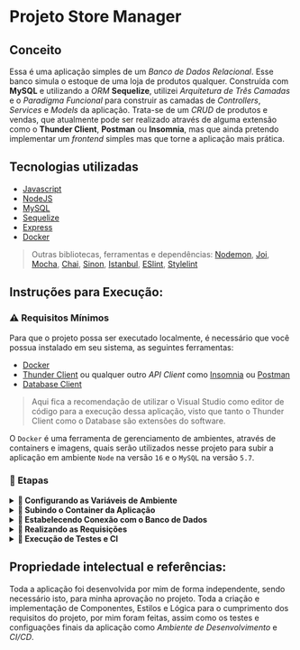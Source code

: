 # Projeto Store Manager

## Conceito
Essa é uma aplicação simples de um *Banco de Dados Relacional*. Esse banco simula o estoque de uma loja de produtos qualquer. Construída com **MySQL** e utilizando a *ORM* **Sequelize**, utilizei *Arquitetura de Três Camadas* e o *Paradigma Funcional* para construir as camadas de *Controllers*, *Services* e *Models* da aplicação. Trata-se de um *CRUD* de produtos e vendas, que atualmente pode ser realizado através de alguma extensão como o **Thunder Client**, **Postman** ou **Insomnia**, mas que ainda pretendo implementar um *frontend* simples mas que torne a aplicação mais prática.

## Tecnologias utilizadas 
- [Javascript](https://www.javascript.com/)
- [NodeJS](https://nodejs.org/en/about/)
- [MySQL](https://www.mysql.com/)
- [Sequelize](https://sequelize.org/)
- [Express](https://expressjs.com/pt-br/)
- [Docker](https://www.docker.com/)

> Outras bibliotecas, ferramentas e dependências: [Nodemon](https://nodemon.io/), [Joi](https://joi.dev/), [Mocha](https://mochajs.org/), [Chai](https://www.chaijs.com/), [Sinon](https://sinonjs.org/), [Istanbul](https://istanbul.js.org/), [ESlint](https://eslint.org/), [Stylelint](https://stylelint.io/)

## Instruções para Execução:

### ⚠️ Requisitos Mínimos
Para que o projeto possa ser executado localmente, é necessário que você possua instalado em seu sistema, as seguintes ferramentas:

- [Docker](https://www.docker.com/)
- [Thunder Client](https://www.thunderclient.com/) ou qualquer outro *API Client* como [Insomnia](https://insomnia.rest/) ou [Postman](https://www.postman.com/)
- [Database Client](https://database-client.com/#/)
> Aqui fica a recomendação de utilizar o Visual Studio como editor de código para a execução dessa aplicação, visto que tanto o Thunder Client como o Database são extensões do software.

O `Docker` é uma ferramenta de gerenciamento de ambientes, através de containers e imagens, quais serão utilizados nesse projeto para subir a aplicação em ambiente `Node` na versão `16` e o `MySQL` na versão `5.7`.

### 📝 Etapas

<details>
  <summary>
    <b>📛 Configurando as Variáveis de Ambiente</b>
  </summary>

  ####
  Na raíz do projeto, há um arquivo `.env.example`, você deve renomeá-lo, deixando apenas `.env`. Esse arquivo deverá passar todas as variáveis de ambiente necessárias para a aplicação. Para motivos de teste, é recomendado que deixe as variáveis padrões, mas caso decida alterá-las, preste atenção para que não haja conflito com as variáveis do arquivo `docker-compose` nem com as portas.
</details>

<details>
  <summary>
    <b>🐋 Subindo o Container da Aplicação</b>
  </summary>

  ####
  Após configurar as variáveis de ambiente, é hora de subir o container da aplicação, o que nos dará o `Node` para que possamos executar o servidor da Api, e o banco de dados `MySQL`.

  Para isso, digite o comando abaixo no terminal, a partir da raíz do projeto:
  ```cli
  docker-compose up -d
  ```
  Com esse comando já deve ser possível visualizar os containers através do comando:
  ```cli
  docker container ps
  ```
</details>

<details>
  <summary>
    <b>🎲 Estabelecendo Conexão com o Banco de Dados</b>
  </summary>

  ####
  Agora com o container do `MySQL` é necessário estabelecer uma conexão com o banco de dados. Para isso será utilizada a extensão `Database Client` já citada nos requisitos mínimos da aplicação.

  Acessando a extensão, basta clicar na opção *Create Connection* no menu superior. Isso abrirá uma nova aba, com alguns campos para serem preenchidos:
  1. Selecione o *Server Type* `Mysql`;
  2. Preencha o campo *Host* com o valor `localhost`;
  3. O campo *Username* e *Password* devem ser respectivamente `root` e `secret`;
  > Caso você tenha modificado o arquivo .env, devem ser os valores atribuídos nas variáveis MYSQL_USER e MYSQL_PASSWORD(Lembrando que esses valores devem ser iguais no arquivo docker-compose.yml).
  4. Por fim o campo *Port* deve ter o valor `3306`
  > Ou a porta que foi exposta no arquivo docker-compose.yml e o valor atribuído na variável PORT do arquivo .env.

  Se tudo ocorreu corretamente, agora você verá a conexão listada na aba da extensão, no entanto ainda é preciso subir o *Banco de Dados*. Para isso, conecte-se ao container `Node` para pode realizar os comandos necessários.
  
  Na raíz do projeto digite o comando abaixo para conectar-se ao container `Node`:
  ```cli
  docker exec -it store_manager_api bash
  ```

  Um novo terminal deverá ser aberto, primeiramente instale as dependências com o comando:
  ```cli
  npm install
  ```

  Em seguida digite o comando abaixo para subir o banco `StoreManager`:
  ```cli
  npm run db:reset
  ```

  Pronto, agora você já deve conseguir visualizar na aba da extensão *Database Client* o banco de dados *StoreManager* e suas respectivas tabelas com a população inicial.
</details>

<details>
  <summary>
    <b>🔎 Realizando as Requisições</b>
  </summary>
  
  ####
  Lorem Ipsum
</details>

<details>
  <summary>
    <b>🧪 Execução de Testes e CI</b>
  </summary>

  ####
  Lorem Ipsum
</details>

## Propriedade intelectual e referências:
Toda a aplicação foi desenvolvida por mim de forma independente, sendo necessário isto, para minha aprovação no projeto. Toda a criação e implementação de Componentes, Estilos e Lógica para o cumprimento dos requisitos do projeto, por mim foram feitas, assim como os testes e configuações finais da aplicação como *Ambiente de Desenvolvimento* e *CI/CD*.

